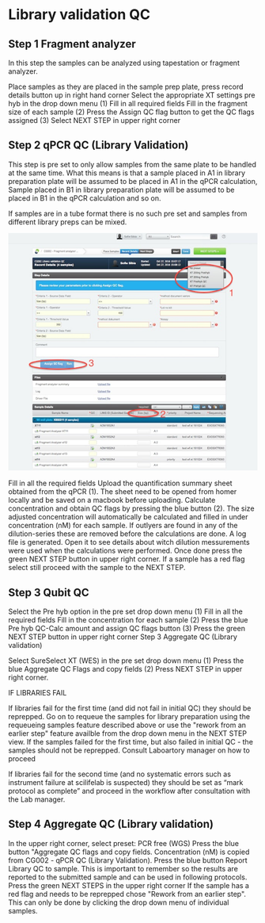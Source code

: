 # Library validation QC

## Step 1 Fragment analyzer
In this step the samples can be analyzed using tapestation or fragment analyzer.

Place samples as they are placed in the sample prep plate, press record details button up in right hand corner
Select the appropriate XT settings pre hyb in the drop down menu (1)
Fill in all required fields
Fill in the fragment size of each sample (2)
Press the Assign QC flag button to get the QC flags assigned (3)
Select NEXT STEP in upper right corner

## Step 2 qPCR QC (Library Validation)


This step is pre set to only allow samples from the same plate to be handled at the same time. What this means is that a sample placed in A1 in library preparation plate will be assumed to be placed in A1 in the qPCR calculation, Sample placed in B1 in library preparation plate will be assumed to be placed in B1 in the qPCR calculation and so on.

If samples are in a tube format there is no such pre set and samples from different library preps can be mixed.

<p align="center"><img src="../img/Library_validation_QC/1.png"></p>






Fill in all the required fields
Upload the quantification summary sheet obtained from the qPCR (1). The sheet need to be opened from homer locally and be saved on a macbook before uploading.
Calculate concentration and obtain QC flags by pressing the blue button (2).
The size adjusted concentration will automatically be calculated and filled in under concentration (nM) for each sample. If outlyers are found in any of the dilution-series these are removed before the calculations are done. 
A log file is generated. Open it to see details about witch dilution messurements were used when the calculations were performed.
Once done press the green NEXT STEP button in upper right corner.
If a sample has a red flag select still proceed with the sample to the NEXT STEP.


## Step 3 Qubit QC








Select the Pre hyb option in the pre set drop down menu (1)
Fill in all the required fields
Fill in the concentration for each sample (2)
Press the blue Pre hyb QC-Calc amount and assign QC flags button (3)
Press the green NEXT STEP button in upper right corner
Step 3 Aggregate QC (Library validation)




Select SureSelect XT (WES) in the pre set drop down menu (1)
Press the blue Aggregate QC Flags and copy fields (2)
Press NEXT STEP in upper right corner.
 

IF LIBRARIES FAIL

  

If libraries fail for the first time (and did not fail in initial QC) they should be reprepped. Go on to requeue the samples for library preparation using the requeueing samples feature described above or use the "rework from an earlier step" feature availble from the drop down menu in the NEXT STEP view. If the samples failed for the first time, but also failed in initial QC - the samples should not be reprepped. Consult Laboartory manager on how to proceed



If libraries fail for the second time (and no systematic errors such as instrument failure at scilifelab is suspected) they should be set as “mark protocol as complete” and proceed in the workflow after consultation with the Lab manager.

## Step 4 Aggregate QC (Library validation)
In the upper right corner, select preset: PCR free (WGS) 
Press the blue button "Aggregate QC flags and copy fields.
Concentration (nM) is copied from CG002 - qPCR QC (Library Validation).
Press the blue button Report Library QC to sample. This is important to remember so the results are reported to the submitted sample and can be used in following protocols.
Press the green NEXT STEPS in the upper right corner
If the sample has a red flag and needs to be reprepped chose "Rework from an earlier step". This can only be done by clicking the drop down menu of individual samples.

